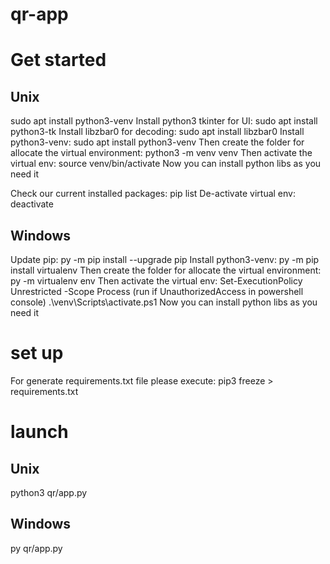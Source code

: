 # qr-app

# Get started

## Unix

sudo apt install python3-venv
Install python3 tkinter for UI:
sudo apt install python3-tk
Install libzbar0 for decoding:
sudo apt install libzbar0
Install python3-venv:
sudo apt install python3-venv
Then create the folder for allocate the virtual environment:
python3 -m venv venv
Then activate the virtual env:
source venv/bin/activate
Now you can install python libs as you need it

Check our current installed packages:
pip list
De-activate virtual env:
deactivate

## Windows

Update pip:
py -m pip install --upgrade pip
Install python3-venv:
py -m pip install virtualenv
Then create the folder for allocate the virtual environment:
py -m virtualenv env
Then activate the virtual env:
Set-ExecutionPolicy Unrestricted -Scope Process (run if UnauthorizedAccess in powershell console)
.\venv\Scripts\activate.ps1
Now you can install python libs as you need it

# set up

For generate requirements.txt file please execute:
pip3 freeze > requirements.txt

# launch

## Unix

python3 qr/app.py

## Windows

py qr/app.py
